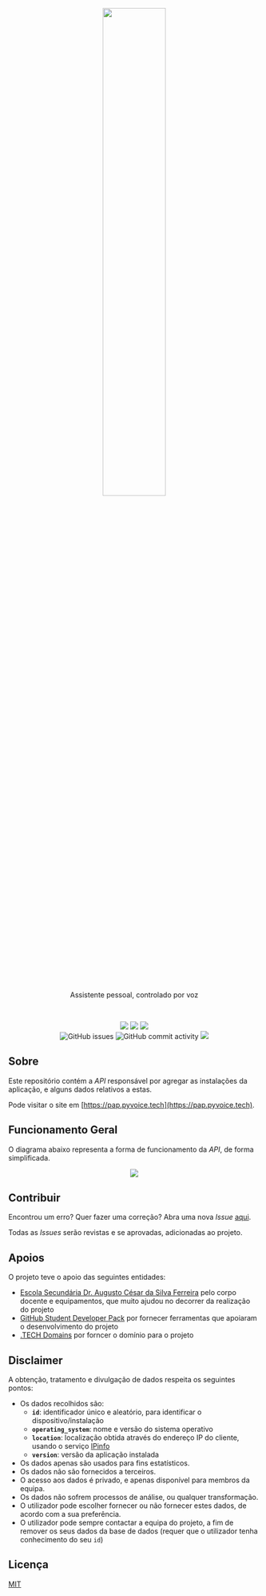 <p align="center">
<img src="https://i.imgur.com/xURT3C6.png" width="50%" />
</p>
<p align="center">Assistente pessoal, controlado por voz</p>
<br>

<p align="center">
<img src="https://img.shields.io/github/stars/pyvoice?style=social">
<img src="https://img.shields.io/badge/license-MIT-green.svg">
<img src="https://img.shields.io/badge/python-3.9-green.svg">

<br>

<img alt="GitHub issues" src="https://img.shields.io/github/issues/pyvoice/device-api">
<img alt="GitHub commit activity" src="https://img.shields.io/github/commit-activity/w/pyvoice/device-api?color=green">
<img src="https://github.com/pyVoice/device-api/actions/workflows/ci.yml/badge.svg">
</p>

## Sobre

Este repositório contém a *API* responsável por agregar as instalações da aplicação, e alguns dados relativos a estas.

Pode visitar o site em [https://pap.pyvoice.tech](https://pap.pyvoice.tech).

## Funcionamento Geral

O diagrama abaixo representa a forma de funcionamento da *API*, de forma simplificada.

<p align="center">
    <img src="https://i.imgur.com/SyjLKJ5.png">
</p>

## Contribuir

Encontrou um erro? Quer fazer uma correção? Abra uma nova _Issue_ [aqui](https://github.com/pyVoice/site-pap/issues).

Todas as _Issues_ serão revistas e se aprovadas, adicionadas ao projeto.

## Apoios

O projeto teve o apoio das seguintes entidades:

- [Escola Secundária Dr. Augusto César da Silva Ferreira](https://www.esdacsf.pt) pelo corpo docente e equipamentos, que muito ajudou no decorrer da realização do projeto
- [GitHub Student Developer Pack](https://education.github.com/pack) por fornecer ferramentas que apoiaram o desenvolvimento do projeto
- [.TECH Domains](http://get.tech/) por forncer o domínio para o projeto

## Disclaimer

A obtenção, tratamento e divulgação de dados respeita os seguintes pontos:

- Os dados recolhidos são:
    - **`id`**: identificador único e aleatório, para identificar o dispositivo/instalação
    - **`operating_system`**: nome e versão do sistema operativo
    - **`location`**: localização obtida através do endereço IP do cliente, usando o serviço [IPinfo](https://ipinfo.io/)
    - **`version`**: versão da aplicação instalada
- Os dados apenas são usados para fins estatísticos.
- Os dados não são fornecidos a terceiros.
- O acesso aos dados é privado, e apenas disponível para membros da equipa.
- Os dados não sofrem processos de análise, ou qualquer transformação.
- O utilizador pode escolher fornecer ou não fornecer estes dados, de acordo com a sua preferência.
- O utilizador pode sempre contactar a equipa do projeto, a fim de remover os seus dados da base de dados (requer que o utilizador tenha conhecimento do seu `id`)

## Licença

[MIT](https://github.com/pyVoice/site-pap/blob/main/LICENSE)
